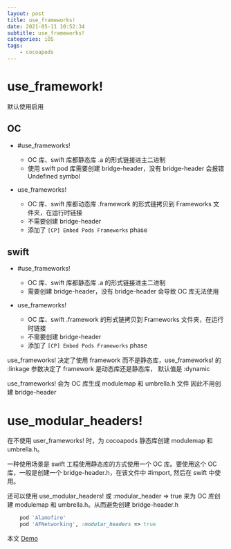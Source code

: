 ```yaml
---
layout: post
title: use_frameworks!
date: 2021-05-11 10:52:34
subtitle: use_frameworks!
categories: iOS
tags:
    - cocoapods
---
```


# use_framework!
默认使用启用

<!-- more -->

## OC 
- #use_frameworks!    
    - OC 库、swift 库都静态库 .a 的形式链接进主二进制
    - 使用 swift pod 库需要创建 bridge-header，没有 bridge-header 会报错 Undefined symbol

- use_frameworks!
    - OC 库、swift 库都动态库 .framework 的形式链拷贝到 Frameworks 文件夹，在运行时链接
    - 不需要创建 bridge-header
    - 添加了 `[CP] Embed Pods Frameworks` phase

## swift
- #use_frameworks!  
    - OC 库、swift 库都静态库 .a 的形式链接进主二进制
    - 需要创建 bridge-header，没有 bridge-header 会导致 OC 库无法使用

- use_frameworks!
    - OC 库、swift  .framework 的形式链拷贝到 Frameworks 文件夹，在运行时链接
    - 不需要创建 bridge-header
    - 添加了 `[CP] Embed Pods Frameworks` phase


use_frameworks! 决定了使用 framework 而不是静态库，use_frameworks! 的 :linkage 参数决定了 framework 是动态库还是静态库， 默认值是 :dynamic

use_frameworks! 会为 OC 库生成 modulemap 和 umbrella.h 文件 因此不用创建 bridge-header

# use_modular_headers!

在不使用 user_frameworks! 时，为 cocoapods 静态库创建 modulemap 和 umbrella.h。

一种使用场景是 swift 工程使用静态库的方式使用一个 OC 库。要使用这个 OC 库，一般是创建一个 bridge-header.h，在该文件中 #import, 然后在 swift 中使用。

还可以使用 use_modular_headers! 或 :modular_header => true 来为 OC 库创建 modulemap 和 umbrella.h。从而避免创建 bridge-header.h
```rb
    pod 'Alamofire'
    pod 'AFNetworking', :modular_headers => true
```
本文 [Demo](https://github.com/srv7/use_framework)